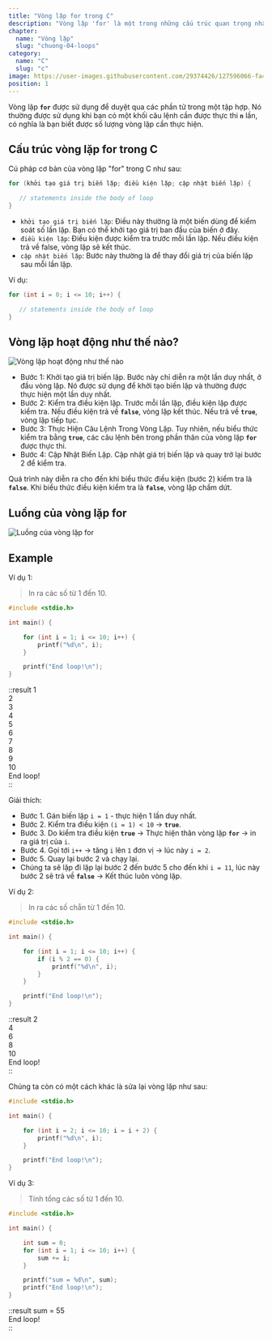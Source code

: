```yaml
---
title: "Vòng lặp for trong C"
description: "Vòng lặp 'for' là một trong những cấu trúc quan trọng nhất, giúp bạn thực hiện các tác vụ lặp lại một cách hiệu quả và linh hoạt. Với khả năng kiểm soát được số lần lặp và quản lý biến điều kiện, bạn có thể xây dựng các chương trình mạnh mẽ và hiệu quả. Hãy khám phá chi tiết cách sử dụng vòng lặp for ngay nào"
chapter:
  name: "Vòng lặp"
  slug: "chuong-04-loops"
category:
  name: "C"
  slug: "c"
image: https://user-images.githubusercontent.com/29374426/127596066-fa46df01-982f-4a72-b6d1-f7d8f5c5a9b3.png
position: 1
---
```


Vòng lặp **`for`** được sử dụng để duyệt qua các phần tử trong một tập hợp. Nó thường được sử dụng khi bạn có một khối câu lệnh cần được thực thi **`n`** lần, có nghĩa là bạn biết được số lượng vòng lặp cần thực hiện.

## Cấu trúc vòng lặp for trong C

Cú pháp cơ bản của vòng lặp "for" trong C như sau:

```cpp
for (khởi tạo giá trị biến lặp; điều kiện lặp; cập nhật biến lặp) {

   // statements inside the body of loop
}
```

- `khởi tạo giá trị biến lặp`: Điều này thường là một biến dùng để kiểm soát số lần lặp. Bạn có thể khởi tạo giá trị ban đầu của biến ở đây.
- `điều kiện lặp`: Điều kiện được kiểm tra trước mỗi lần lặp. Nếu điều kiện trả về false, vòng lặp sẽ kết thúc.
- `cập nhật biến lặp`: Bước này thường là để thay đổi giá trị của biến lặp sau mỗi lần lặp.


Ví dụ:

```cpp
for (int i = 0; i <= 10; i++) {

   // statements inside the body of loop
}
```

## Vòng lặp hoạt động như thế nào?

![Vòng lặp hoạt động như thế nào](https://user-images.githubusercontent.com/29374426/183098010-5ac9e1d3-66cb-4a83-8a3e-103365f3d933.png)

- Bước 1: Khởi tạo giá trị biến lặp.
    Bước này chỉ diễn ra một lần duy nhất, ở đầu vòng lặp. Nó được sử dụng để khởi tạo biến lặp và thường được thực hiện một lần duy nhất.
- Bước 2: Kiểm tra điều kiện lặp.
    Trước mỗi lần lặp, điều kiện lặp được kiểm tra. Nếu điều kiện trả về **`false`**, vòng lặp kết thúc. Nếu trả về **`true`**, vòng lặp tiếp tục.
- Bước 3: Thực Hiện Câu Lệnh Trong Vòng Lặp.
    Tuy nhiên, nếu biểu thức kiểm tra bằng **`true`**, các câu lệnh bên trong phần thân của vòng lặp **`for`** được thực thi.
- Bước 4: Cập Nhật Biến Lặp.
    Cập nhật giá trị biến lặp và quay trở lại bước 2 để kiểm tra.

Quá trình này diễn ra cho đến khi biểu thức điều kiện (bước 2) kiểm tra là **`false`**. Khi biểu thức điều kiện kiểm tra là **`false`**, vòng lặp chấm dứt.

## Luồng của vòng lặp for

![Luồng của vòng lặp for](https://user-images.githubusercontent.com/29374426/183098078-3a8046f5-14f4-4194-aae2-db4154e17ee8.png)

## Example

Ví dụ 1:

> In ra các số từ 1 đến 10.

```cpp
#include <stdio.h>

int main() {

    for (int i = 1; i <= 10; i++) {
        printf("%d\n", i);
    }

    printf("End loop!\n");
}
```

::result
1</br>
2</br>
3</br>
4</br>
5</br>
6</br>
7</br>
8</br>
9</br>
10</br>
End loop!</br>
::

Giải thích:

- Bước 1. Gán biến lặp `i = 1` - thực hiện 1 lần duy nhất.
- Bước 2. Kiểm tra điều kiện `(i = 1) < 10` → **`true`**.
- Bước 3. Do kiểm tra điều kiện **`true`** → Thực hiện thân vòng lặp **`for`** → in ra giá trị của `i`.
- Bước 4. Gọi tới `i++` → tăng `i` lên `1` đơn vị → lúc này `i = 2`.
- Bước 5. Quay lại bước 2 và chạy lại.
- Chúng ta sẽ lặp đi lặp lại bước 2 đến bước 5 cho đến khi `i = 11`, lúc này bước 2 sẽ trả về **`false`** → Kết thúc luôn vòng lặp.

Ví dụ 2:

> In ra các số chẵn từ 1 đến 10.

```cpp
#include <stdio.h>

int main() {

    for (int i = 1; i <= 10; i++) {
        if (i % 2 == 0) {
            printf("%d\n", i);
        }
    }

    printf("End loop!\n");
}
```

::result
2</br>
4</br>
6</br>
8</br>
10</br>
End loop!</br>
::

Chúng ta còn có một cách khác là sửa lại vòng lặp như sau:

```cpp
#include <stdio.h>

int main() {

    for (int i = 2; i <= 10; i = i + 2) {
        printf("%d\n", i);
    }

    printf("End loop!\n");
}
```

Ví dụ 3:

> Tính tổng các số từ 1 đến 10.

```cpp
#include <stdio.h>

int main() {

    int sum = 0;
    for (int i = 1; i <= 10; i++) {
        sum += i;
    }

    printf("sum = %d\n", sum);
    printf("End loop!\n");
}
```

::result
sum = 55</br>
End loop!</br>
::
